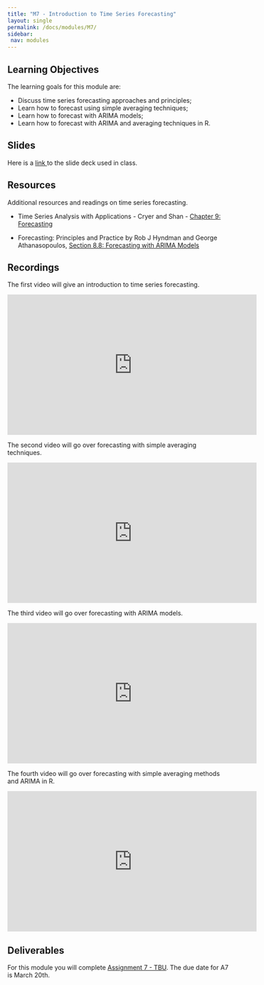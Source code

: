 ```yaml
---
title: "M7 - Introduction to Time Series Forecasting"
layout: single
permalink: /docs/modules/M7/
sidebar:
 nav: modules
---
```


## Learning Objectives

The learning goals for this module are:

* Discuss time series forecasting approaches and principles; <br>
* Learn how to forecast using simple averaging techniques; <br>
* Learn how to forecast with ARIMA models; <br>
* Learn how to forecast with ARIMA and averaging techniques in R. <br>


## Slides

Here is a <a href="/docs/modules/PPTS/TSA_M7_Intro_Forecasting.pdf" > link </a> to the slide deck used in class.

## Resources

Additional resources and readings on time series forecasting.

*  Time Series Analysis with Applications - Cryer and Shan - <a href="/docs/modules/readings/M5_TSA-cryer-ch9.pdf" > Chapter 9: Forecasting </a> <br>

* Forecasting: Principles and Practice by Rob J Hyndman and George Athanasopoulos, [Section 8.8: Forecasting with ARIMA Models](https://otexts.com/fpp2/arima-forecasting.html)

## Recordings

The first video will give an introduction to time series forecasting. <br>
<iframe width="560" height="315" src="https://www.youtube.com/embed/9w5MQDchk0Q" title="YouTube video player" frameborder="0" allow="accelerometer; autoplay; clipboard-write; encrypted-media; gyroscope; picture-in-picture; web-share" allowfullscreen></iframe>

The second video will go over forecasting with simple averaging techniques. <br>

<iframe width="560" height="315" src="https://www.youtube.com/embed/jzP_5XcvgbA" title="YouTube video player" frameborder="0" allow="accelerometer; autoplay; clipboard-write; encrypted-media; gyroscope; picture-in-picture; web-share" allowfullscreen></iframe>

The third video will go over forecasting with ARIMA models. <br>

<iframe width="560" height="315" src="https://www.youtube.com/embed/zBjyYygFp1A" title="YouTube video player" frameborder="0" allow="accelerometer; autoplay; clipboard-write; encrypted-media; gyroscope; picture-in-picture; web-share" allowfullscreen></iframe>

The fourth video will go over forecasting with simple averaging methods and ARIMA in R. <br>

<iframe width="560" height="315" src="https://www.youtube.com/embed/gp05zojTvWk" title="YouTube video player" frameborder="0" allow="accelerometer; autoplay; clipboard-write; encrypted-media; gyroscope; picture-in-picture; web-share" allowfullscreen></iframe>


## Deliverables

For this module you will complete [Assignment 7 - TBU](). The due date for A7 is March 20th.
